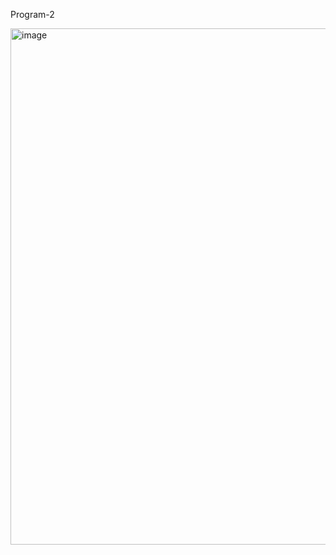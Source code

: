 Program-2 

<img width="826" alt="image" src="https://github.com/user-attachments/assets/843f1590-5d1c-45d4-b12e-5c19d3f7f55a" />
